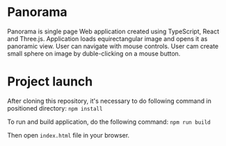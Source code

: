 # Panorama

Panorama is single page Web application created using TypeScript, React and Three.js. <Enter>
Application loads equirectangular image and opens it as panoramic view.
User can navigate with mouse controls.
User cam create small sphere on image by duble-clicking on a mouse button.

# Project launch

After cloning this repository, it's necessary to do following command in positioned directory: 
`npm install`

To run and build application, do the following command:
`npm run build`

Then open `index.html` file in your browser.
